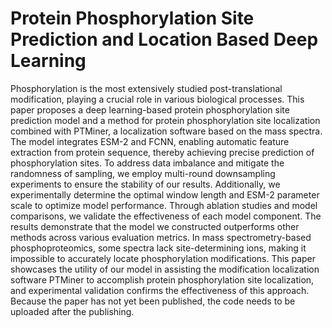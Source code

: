 # Protein Phosphorylation Site Prediction and Location Based Deep Learning
Phosphorylation is the most extensively studied post-translational modification, playing a crucial role in various biological processes. This paper proposes a deep learning-based protein phosphorylation site prediction model and a method for protein phosphorylation site localization combined with PTMiner, a localization software based on the mass spectra. The model integrates ESM-2 and FCNN, enabling automatic feature extraction from protein sequence, thereby achieving precise prediction of phosphorylation sites. To address data imbalance and mitigate the randomness of sampling, we employ multi-round downsampling experiments to ensure the stability of our results. Additionally, we experimentally determine the optimal window length and ESM-2 parameter scale to optimize model performance. Through ablation studies and model comparisons, we validate the effectiveness of each model component. The results demonstrate that the model we constructed outperforms other methods across various evaluation metrics. In mass spectrometry-based phosphoproteomics, some spectra lack site-determining ions, making it impossible to accurately locate phosphorylation modifications. This paper showcases the utility of our model in assisting the modification localization software PTMiner to accomplish protein phosphorylation site localization, and experimental validation confirms the effectiveness of this approach.
Because the paper has not yet been published, the code needs to be uploaded after the publishing.
